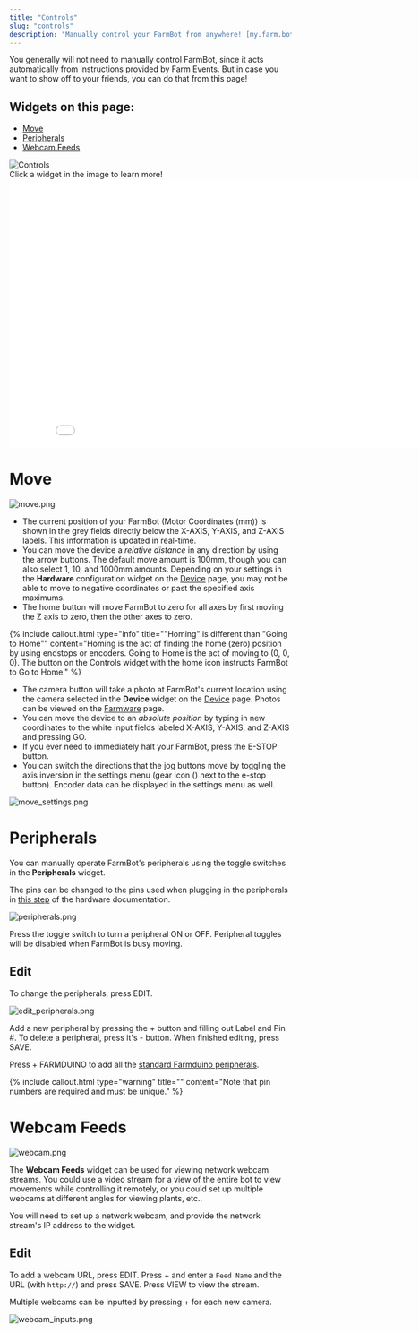 ```yaml
---
title: "Controls"
slug: "controls"
description: "Manually control your FarmBot from anywhere! [my.farm.bot/app/controls](https://my.farm.bot/app/controls)"
---
```


You generally will not need to manually control FarmBot, since it acts automatically from instructions provided by Farm Events. But in case you want to show off to your friends, you can do that from this page!

## Widgets on this page:
 * [Move](#move)
 * [Peripherals](#peripherals)
 * [Webcam Feeds](#webcam-feeds)

<div class="nav-image">
  <img class="nav-image" src="_images/controls.png" alt="Controls" />
  <a href="#move" style="top: 12.33%; left: 10.52%; width: 38.01%; height: 50.23%;"></a>
  <a href="#peripherals" style="top: 66.94%; left: 10.59%; width: 38.01%; height: 30.30%;"></a>
  <a href="#webcam-feeds" style="top: 12.33%; left: 51.40%; width: 46.03%; height: 55.41%;"></a>
</div>
<figcaption class="caption">Click a widget in the image to learn more!</figcaption>



<iframe class="embedly-embed" src="//cdn.embedly.com/widgets/media.html?src=https%3A%2F%2Fwww.youtube.com%2Fembed%2Fvideoseries%3Flist%3DPLMhsMRlKjcNIYlDKDdKvPQuHqBjjS1ZGc&url=http%3A%2F%2Fwww.youtube.com%2Fwatch%3Fv%3D5spRMMoocDU&image=https%3A%2F%2Fi.ytimg.com%2Fvi%2F5spRMMoocDU%2Fhqdefault.jpg&key=f2aa6fc3595946d0afc3d76cbbd25dc3&type=text%2Fhtml&schema=youtube" width="854" height="480" scrolling="no" frameborder="0" allowfullscreen></iframe>



# Move



![move.png](_images/move.png)

  * The current position of your FarmBot (Motor Coordinates (mm)) is shown in the grey fields directly below the X-AXIS, Y-AXIS, and Z-AXIS labels. This information is updated in real-time.
  * You can move the device a *relative distance* in any direction by using the arrow buttons. The default move amount is 100mm, though you can also select 1, 10, and 1000mm amounts. Depending on your settings in the **Hardware** configuration widget on the [Device](device.md)  page, you may not be able to move to negative coordinates or past the specified axis maximums.
  * The home button will move FarmBot to zero for all axes by first moving the Z axis to zero, then the other axes to zero.

{%
include callout.html
type="info"
title="\"Homing\" is different than \"Going to Home\""
content="Homing is the act of finding the home (zero) position by using endstops or encoders. Going to Home is the act of moving to (0, 0, 0). The button on the Controls widget with the home icon instructs FarmBot to Go to Home."
%}

  * The camera button will take a photo at FarmBot's current location using the camera selected in the **Device** widget on the [Device](device.md) page. Photos can be viewed on the [Farmware](farmware.md) page.
  * You can move the device to an *absolute position* by typing in new coordinates to the white input fields labeled X-AXIS, Y-AXIS, and Z-AXIS and pressing <span class="fb-button fb-green">GO</span>.
  * If you ever need to immediately halt your FarmBot, press the <span class="fb-button fb-red">E-STOP</span> button.
  * You can switch the directions that the jog buttons move by toggling the axis inversion in the settings menu (gear icon (<span class="fa fa-gear"></span>) next to the e-stop button). Encoder data can be displayed in the settings menu as well.

![move_settings.png](_images/move_settings.png)



# Peripherals

You can manually operate FarmBot's peripherals using the toggle switches in the **Peripherals** widget.

The pins can be changed to the pins used when plugging in the peripherals in [this step](https://genesis.farm.bot/docs/plug-everything-in#step-3-connect-the-peripherals) of the hardware documentation.

![peripherals.png](_images/peripherals.png)

Press the toggle switch to turn a peripheral ON or OFF. Peripheral toggles will be disabled when FarmBot is busy moving.

## Edit
To change the peripherals, press <span class="fb-button fb-gray">EDIT</span>.

![edit_peripherals.png](_images/edit_peripherals.png)

Add a new peripheral by pressing the <span class="fb-button fb-green">+</span> button and filling out <span class="fb-input">Label</span> and <span class="fb-input">Pin #</span>. To delete a peripheral, press it's <span class="fb-button fb-red">-</span> button. When finished editing, press <span class="fb-button fb-green">SAVE</span>.

Press <span class="fb-button fb-green">+ FARMDUINO</span> to add all the [standard Farmduino peripherals](https://genesis.farm.bot/docs/farmduino-peripheral-pin-numbers).

{%
include callout.html
type="warning"
title=""
content="Note that pin numbers are required and must be unique."
%}



# Webcam Feeds



![webcam.png](_images/webcam.png)

The __Webcam Feeds__ widget can be used for viewing network webcam streams. You could use a video stream for a view of the entire bot to view movements while controlling it remotely, or you could set up multiple webcams at different angles for viewing plants, etc..

You will need to set up a network webcam, and provide the network stream's IP address to the widget.

## Edit
To add a webcam URL, press <span class="fb-button fb-gray">EDIT</span>. Press <span class="fb-button fb-green">+</span> and enter a `Feed Name` and the URL (with `http://`) and press <span class="fb-button fb-green">SAVE</span>. Press <span class="fb-button fb-gray">VIEW</span> to view the stream.

Multiple webcams can be inputted by pressing <span class="fb-button fb-green">+</span> for each new camera.

![webcam_inputs.png](_images/webcam_inputs.png)

